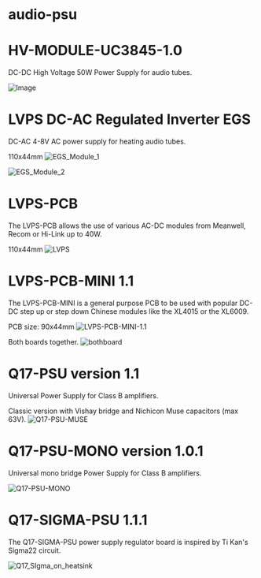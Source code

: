# audio-psu

# HV-MODULE-UC3845-1.0

DC-DC High Voltage 50W Power Supply for audio tubes.

![Image](https://github.com/user-attachments/assets/e0b1c6f0-8d57-44c4-84dc-e6351ca3107e)

# LVPS DC-AC Regulated Inverter EGS

DC-AC 4-8V AC power supply for heating audio tubes.

110x44mm
![EGS_Module_1](https://github.com/user-attachments/assets/cd011838-cbb3-44f7-9b62-e5801d70ae81)

![EGS_Module_2](https://github.com/user-attachments/assets/a345502a-ec86-4e1f-bd9b-1321c08d5797)

# LVPS-PCB

The LVPS-PCB allows the use of various AC-DC modules from Meanwell, Recom or Hi-Link up to 40W.

110x44mm
![LVPS](https://github.com/user-attachments/assets/4d895ffb-18cb-474e-8489-974a8079b4e0)

# LVPS-PCB-MINI 1.1

The LVPS-PCB-MINI is a general purpose PCB to be used with popular DC-DC step up or step down Chinese modules like the XL4015 or the XL6009.

PCB size: 90x44mm
![LVPS-PCB-MINI-1.1](https://github.com/user-attachments/assets/fcd0d2ec-a5aa-4899-97bc-93550c8bf2da)

Both boards together.
![bothboard](https://github.com/user-attachments/assets/0690ae66-5a7c-4c59-97a2-c17cf69d6870)

# Q17-PSU version 1.1<br>

Universal Power Supply for Class B amplifiers.

Classic version with Vishay bridge and Nichicon Muse capacitors (max 63V).
![Q17-PSU-MUSE](https://github.com/user-attachments/assets/87f4b24f-f6e2-438b-9897-0356e6ff6ba1)

# Q17-PSU-MONO version 1.0.1<br>

Universal mono bridge Power Supply for Class B amplifiers.

![Q17-PSU-MONO](https://github.com/user-attachments/assets/6edb344d-096a-4014-a0ad-b21236e62de1)

# Q17-SIGMA-PSU 1.1.1<br>

The Q17-SIGMA-PSU power supply regulator board is inspired by Ti Kan's Sigma22 circuit. 

![Q17_SIgma_on_heatsink](https://github.com/stefaweb/Q17-Amplifier/assets/12907102/2e3aa669-a094-4757-9d00-970eb2c82c9c)

